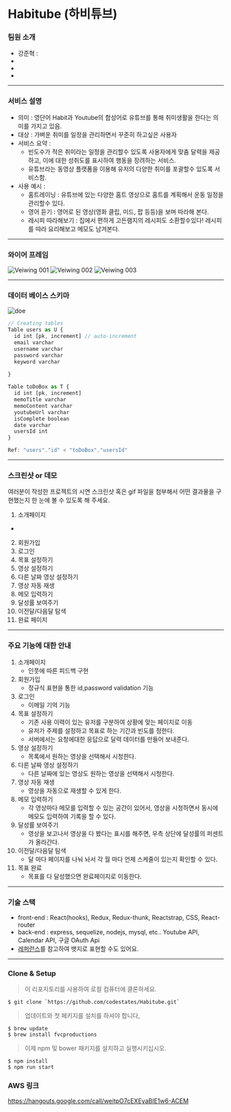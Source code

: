 

# Habitube (하비튜브)

### 팀원 소개
  * 강준혁 : 
  *
  *
  *

---
### 서비스 설명

  * 의미 : 영단어 Habit과 Youtube의 합성어로 유튜브를 통해 취미생활을 한다는 의미를 가지고 있음.
  * 대상 : 가벼운 취미를 일정을 관리하면서 꾸준히 하고싶은 사용자
  * 서비스 요약 : 
    - 빈도수가 적은 취미라는 일정을 관리할수 있도록 사용자에게 맞춤 달력을 제공하고, 이에 대한 성취도를 표시하여 행동을 장려하는 서비스.
    - 유튜브라는 동영상 플랫폼을 이용해 유저의 다양한 취미를 포괄할수 있도록 서비스함.
  * 사용 예시 :
    - 홈트레이닝 : 유튜브에 있는 다양한 홈트 영상으로 홈트를 계획해서 운동 일정을 관리할수 있다.
    - 영어 듣기 : 영어로 된 영상(영화 클립, 미드, 팝 등등)을 보며 따라해 본다.
    - 레시피 따라해보기 : 집에서 편하게 고든램지의 레시피도 소환할수있다! 레시피를 따라 요리해보고 메모도 남겨본다. 
   
---   
### 와이어 프레임
![Veiwing 001](https://user-images.githubusercontent.com/61297852/86470796-205dd680-bd77-11ea-88c2-51cf5a67b481.jpeg)
![Veiwing 002](https://user-images.githubusercontent.com/61297852/86470805-23f15d80-bd77-11ea-9ecf-11192efcde3b.jpeg)
![Veiwing 003](https://user-images.githubusercontent.com/61297852/86470809-25228a80-bd77-11ea-916b-a6bd01a8f04d.jpeg)

---
### 데이터 베이스 스키마  
![doe](https://user-images.githubusercontent.com/59544288/86110879-0fa42b00-bb01-11ea-8b1e-6de5ed54fe46.png)

```js
// Creating tables
Table users as U {
  id int [pk, increment] // auto-increment
  email varchar
  username varchar
  password varchar
  keyword varchar
  
}

Table toDoBox as T {
  id int [pk, increment]
  memoTitle varchar
  memoContent varchar
  youtubeUrl varchar
  isComplete boolean
  date varchar
  usersId int
}

Ref: "users"."id" < "toDoBox"."usersId" 
```

---  
### 스크린샷 or 데모
여러분이 작성한 프로젝트의 시연 스크린샷 혹은 gif 파일을 첨부해서 어떤 결과물을 구현했는지 한 눈에 볼 수 있도록 해 주세요. 
  1. 소개페이지
   - 



  2. 회원가입 
  3. 로그인
  4. 목표 설정하기
  5. 영상 설정하기
  6. 다른 날짜 영상 설정하기
  7. 영상 자동 재생
  8. 메모 입력하기
  9. 달성률 보여주기
  10. 이전달/다음달 탐색
  11. 완료 페이지
  
---  
### 주요 기능에 대한 안내  
  1. 소개페이지
      - 인풋에 따른 피드백 구현
  2. 회원가입 
      - 정규식 표현을 통한 id,password validation 기능
  3. 로그인
      - 이메일 기억 기능
  4. 목표 설정하기
      - 기존 사용 이력이 있는 유저를 구분하여 상황에 맞는 페이지로 이동
      - 유저가 주제를 설정하고 목표로 하는 기간과 빈도를 정한다.
      - 서버에서는 요청에대한 응답으로 달력 데이터를 만들어 보내준다.
  5. 영상 설정하기
      - 목록에서 원하는 영상을 선택해서 시청한다.
  6. 다른 날짜 영상 설정하기
      - 다른 날짜에 있는 영상도 원하는 영상을 선택해서 시청한다.
  7. 영상 자동 재생
      - 영상을 자동으로 재생할 수 있게 한다.
  8. 메모 입력하기
      - 각 영상마다 메모를 입력할 수 있는 공간이 있어서, 영상을 시청하면서 동시에 메모도 입력하여 기록을 할 수 있다.
  9. 달성률 보여주기
      - 영상을 보고나서 영상을 다 봤다는 표시를 해주면, 우측 상단에 달성률의 퍼센트가 올라간다. 
  10. 이전달/다음달 탐색
      - 달 마다 페이지를 나눠 놔서 각 월 마다 언제 스케줄이 있는지 확인할 수 있다.
  11. 목표 완료
      - 목표를 다 달성했으면 완료페이지로 이동한다.
  
---  
### 기술 스택
   * front-end : React(hooks), Redux, Redux-thunk, Reactstrap, CSS, React-router
   * back-end : express, sequelize, nodejs, mysql, etc.. Youtube API, Calendar API, 구글 OAuth Api
   * [레퍼런스](https://velog.io/@loakick/Shield-IO-%EC%82%AC%EC%9A%A9%EB%B2%95-iojyndy4pi)를 참고하여 뱃지로 표현할 수도 있어요.

---

### Clone & Setup

> 이 리포지토리를 사용하여 로컬 컴퓨터에 클론하세요. 

```shell
$ git clone `https://github.com/codestates/Habitube.git`
```
> 업데이트와 첫 페키지를 설치를 하셔야 합니다,

```shell
$ brew update
$ brew install fvcproductions
```

> 이제 npm 및 bower 패키지를 설치하고 실행시키십시오.

```shell
$ npm install
$ npm run start
```

### AWS 링크
https://hangouts.google.com/call/weitpO7cEXEyaBIE1w6-ACEM 

<br/>
<br/>

